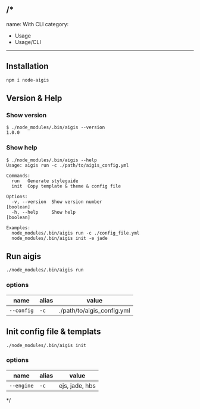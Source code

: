 /*
---
name: With CLI
category:
  - Usage
  - Usage/CLI
---

## Installation

```
npm i node-aigis
```

## Version & Help

### Show version

```
$ ./node_modules/.bin/aigis --version
1.0.0
```

### Show help

```
$ ./node_modules/.bin/aigis --help
Usage: aigis run -c ./path/to/aigis_config.yml

Commands:
  run   Generate styleguide
  init  Copy template & theme & config file

Options:
  -v, --version  Show version number                                   [boolean]
  -h, --help     Show help                                             [boolean]

Examples:
  node_modules/.bin/aigis run -c ./config_file.yml
  node_modules/.bin/aigis init -e jade
```


## Run aigis

```
./node_modules/.bin/aigis run
```

### options

|name|alias|value|
|---|---|---|
|`--config`|`-c`|./path/to/aigis_config.yml|


## Init config file & templats

```
./node_modules/.bin/aigis init
```

### options
|name|alias|value|
|---|---|---|
|`--engine`|`-c`|ejs, jade, hbs|


*/
